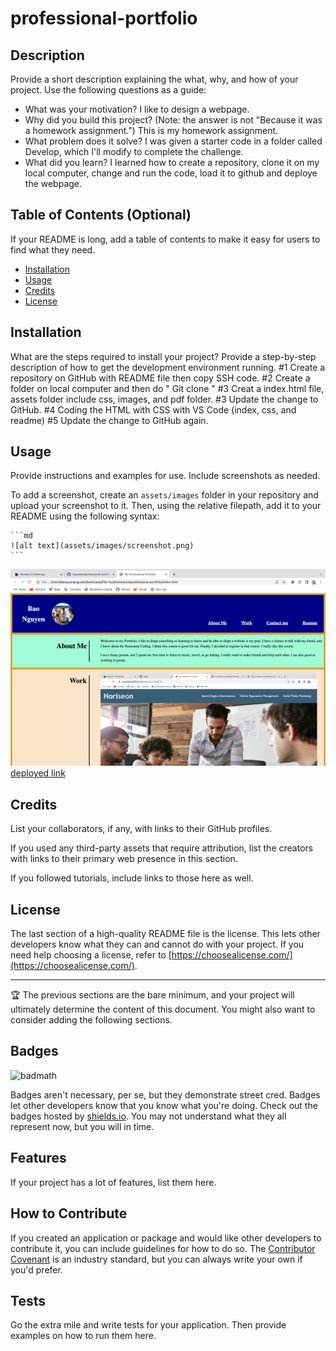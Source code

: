 # professional-portfolio

## Description

Provide a short description explaining the what, why, and how of your project. Use the following questions as a guide:

- What was your motivation?
    I like to design a webpage.
- Why did you build this project? (Note: the answer is not "Because it was a homework assignment.")
    This is my homework assignment. 
- What problem does it solve?
    I was given a starter code in a folder called Develop, which I'll modify to complete the challenge. 
- What did you learn?
    I learned how to create a repository, clone it on my local computer, change and run the code, load it to github and deploye the webpage.
## Table of Contents (Optional)

If your README is long, add a table of contents to make it easy for users to find what they need.

- [Installation](#installation)
- [Usage](#usage)
- [Credits](#credits)
- [License](#license)

## Installation

What are the steps required to install your project? Provide a step-by-step description of how to get the development environment running.
#1 Create a repository on GitHub with README file then copy SSH code.
#2 Create a folder on local computer and then do " Git clone <SHH code>"
#3 Creat a index.html file, assets folder include css, images, and pdf folder.
#3 Update the change to GitHub.
#4 Coding the HTML with CSS with VS Code (index, css, and readme)
#5 Update the change to GitHub again.
## Usage

Provide instructions and examples for use. Include screenshots as needed.

To add a screenshot, create an `assets/images` folder in your repository and upload your screenshot to it. Then, using the relative filepath, add it to your README using the following syntax:

    ```md
    ![alt text](assets/images/screenshot.png)
    ```
![alt sreenshot](assets/images/portfolio-screenshot.png)
[deployed link](https://nquanbao.github.io/assignment-week-1/)
## Credits

List your collaborators, if any, with links to their GitHub profiles.

If you used any third-party assets that require attribution, list the creators with links to their primary web presence in this section.

If you followed tutorials, include links to those here as well.

## License

The last section of a high-quality README file is the license. This lets other developers know what they can and cannot do with your project. If you need help choosing a license, refer to [https://choosealicense.com/](https://choosealicense.com/).

---

🏆 The previous sections are the bare minimum, and your project will ultimately determine the content of this document. You might also want to consider adding the following sections.

## Badges

![badmath](https://img.shields.io/github/languages/top/lernantino/badmath)

Badges aren't necessary, per se, but they demonstrate street cred. Badges let other developers know that you know what you're doing. Check out the badges hosted by [shields.io](https://shields.io/). You may not understand what they all represent now, but you will in time.

## Features

If your project has a lot of features, list them here.

## How to Contribute

If you created an application or package and would like other developers to contribute it, you can include guidelines for how to do so. The [Contributor Covenant](https://www.contributor-covenant.org/) is an industry standard, but you can always write your own if you'd prefer.

## Tests

Go the extra mile and write tests for your application. Then provide examples on how to run them here.